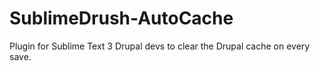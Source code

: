 SublimeDrush-AutoCache
======================

Plugin for Sublime Text 3 Drupal devs to clear the Drupal cache on every save.
